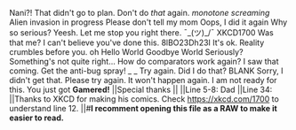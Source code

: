 Nani?!
That didn't go to plan.
Don't do _that_ again.
_monotone screaming_
Alien invasion in progress
Please don't tell my mom
Oops, I did it again
Why so serious?
Yeesh.
Let me stop you right there.
¯\_(ツ)_/¯
XKCD1700
Was that me?
I can't believe you've done this.
8lBO23Dh23I
It's ok.
Reality crumbles before you.
oh
Hello World
Goodbye World
Seriously?
Something's not quite right...
<INSERT FAILSAFE MSG HERE>
How do comparators work again?
I saw that coming.
Get the anti-bug spray!
_ _
Try again.
Did I do that?
BLANK
Sorry, I didn't get that. Please try again.
It won't happen again.
I am not ready for this.
You just got **Gamered!**
||Special thanks
||
||Line 5-8: Dad
||Line 34: <Clex>
||Thanks to XKCD for making his comics. Check https://xkcd.com/1700 to understand line 12.
||\#**I recomment opening this file as a RAW to make it easier to read.**